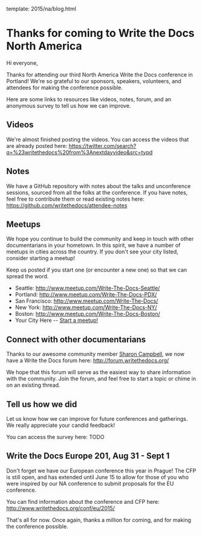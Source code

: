 template: 2015/na/blog.html

Thanks for coming to Write the Docs North America
=================================================

Hi everyone,

Thanks for attending our third North America Write the Docs conference in Portland! We're so grateful to our sponsors, speakers, volunteers, and attendees for making the conference possible. 

Here are some links to resources like videos, notes, forum, and an anonymous survey to tell us how we can improve.

## Videos

We're almost finished posting the videos. You can access the videos that are already posted here: <https://twitter.com/search?q=%23writethedocs%20from%3Anextdayvideo&src=typd>

## Notes

We have a GitHub repository with notes about the talks and unconference sessions, sourced from all the folks at the conference. If you have notes, feel free to contribute them or read existing notes here: <https://github.com/writethedocs/attendee-notes>

## Meetups

We hope you continue to build the community and keep in touch with other documentarians in your hometown. In this spirit, we have a number of meetups in cities across the country. If you don't see your city listed, consider starting a meetup! 

Keep us posted if you start one (or encounter a new one) so that we can spread the word.

* Seattle: <http://www.meetup.com/Write-The-Docs-Seattle/>
* Portland: <http://www.meetup.com/Write-The-Docs-PDX/>
* San Francisco: <http://www.meetup.com/Write-The-Docs/>
* New York: <http://www.meetup.com/Write-The-Docs-NY/>
* Boston: <http://www.meetup.com/Write-The-Docs-Boston/>
* Your City Here -- [Start a meetup!](https://www.youtube.com/watch?v=ZwQ8Kd48d0w)

## Connect with other documentarians

Thanks to our awesome community member [Sharon Campbell](https://twitter.com/captainshar), we now have a Write the Docs forum here: <http://forum.writethedocs.org/>

We hope that this forum will serve as the easiest way to share information with the community. Join the forum, and feel free to start a topic or chime in on an existing thread.

## Tell us how we did

Let us know how we can improve for future conferences and gatherings. We really appreciate your candid feedback!

You can access the survey here: 
TODO

## Write the Docs Europe 201, Aug 31 - Sept 1

Don't forget we have our European conference this year in Prague! The CFP is still open, and has extended until June 15 to allow for those of you who were inspired by our NA conference to submit proposals for the EU conference.

You can find information about the conference and CFP here: <http://www.writethedocs.org/conf/eu/2015/>


That's all for now. Once again, thanks a million for coming, and for making the conference possible.

